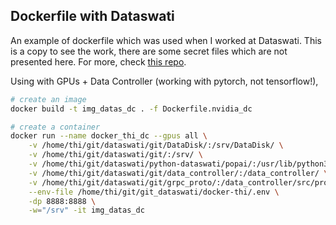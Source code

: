 ## Dockerfile with Dataswati

An example of dockerfile which was used when I worked at Dataswati. This is a copy to see the work, there are some secret files which are not presented here. For more, check [this repo](https://github.com/dinhanhthi/git_dataswati).

Using with GPUs + Data Controller (working with pytorch, not tensorflow!),

``` bash
# create an image
docker build -t img_datas_dc . -f Dockerfile.nvidia_dc

# create a container
docker run --name docker_thi_dc --gpus all \
    -v /home/thi/git/dataswati/git/DataDisk/:/srv/DataDisk/ \
    -v /home/thi/git/dataswati/git/:/srv/ \
    -v /home/thi/git/dataswati/python-dataswati/popai/:/usr/lib/python3/dist-packages/popai \
    -v /home/thi/git/dataswati/git/data_controller/:/data_controller/ \
    -v /home/thi/git/dataswati/git/grpc_proto/:/data_controller/src/protos/ \
    --env-file /home/thi/git/git_dataswati/docker-thi/.env \
    -dp 8888:8888 \
    -w="/srv" -it img_datas_dc
```